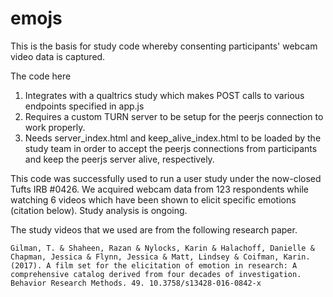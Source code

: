 # emojs

This is the basis for study code whereby consenting participants' webcam video data is captured. 

The code here
1) Integrates with a qualtrics study which makes POST calls to various endpoints specified in app.js
2) Requires a custom TURN server to be setup for the peerjs connection to work properly. 
3) Needs server_index.html and keep_alive_index.html to be loaded by the study team in order to accept the peerjs connections from participants and keep the peerjs server alive, respectively. 


This code was successfully used to run a user study under the now-closed Tufts IRB #0426. We acquired webcam data from 123 respondents while watching 6 videos which have been shown to elicit specific emotions (citation below). Study analysis is ongoing.

The study videos that we used are from the following research paper. 
```
Gilman, T. & Shaheen, Razan & Nylocks, Karin & Halachoff, Danielle & Chapman, Jessica & Flynn, Jessica & Matt, Lindsey & Coifman, Karin. (2017). A film set for the elicitation of emotion in research: A comprehensive catalog derived from four decades of investigation. Behavior Research Methods. 49. 10.3758/s13428-016-0842-x
```